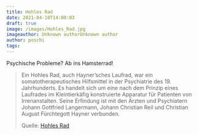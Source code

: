 ```yaml
---
title: Hohles Rad
date: 2021-04-18T14:00:03
draft: true
image: /images/Hohles_Rad.jpg
imageauthor: Unknown authorUnknown author
author: poschi
tags: 
---
```


Psychische Probleme? Ab ins Hamsterrad!

> Ein Hohles Rad, auch Hayner’sches Laufrad, war ein somatotherapeutisches
> Hilfsmittel in der Psychiatrie des 19. Jahrhunderts. Es handelt sich um eine
> nach dem Prinzip eines Laufrades im Kleintierkäfig konstruierte Apparatur für
> Patienten von Irrenanstalten. Seine Erfindung ist mit den Ärzten und
> Psychiatern Johann Gottfried Langermann, Johann Christian Reil und Christian
> August Fürchtegott Hayner verbunden.
>
> Quelle: [Hohles Rad](https://de.wikipedia.org/wiki/Hohles_Rad)
